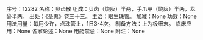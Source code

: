 序号：12282
名称：贝齿散
组成：贝齿（烧灰）半两，手爪甲（烧灰）半两，龙骨半两。
出处：《圣惠》卷三十三。
主治：眼生珠管。
加减：None
功效：None
用法用量：每用少许，点珠管上，1日3-4次。
制备方法：上为极细末。
临床应用：None
各家论述：None
用药禁忌：None
附注：None
